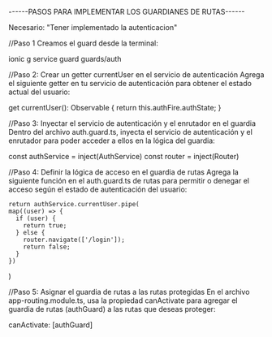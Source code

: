 ------PASOS PARA IMPLEMENTAR LOS  GUARDIANES DE RUTAS------

Necesario: "Tener implementado la autenticacion"

//Paso 1 Creamos el guard desde la terminal:

  ionic g service guard guards/auth

//Paso 2: Crear un getter currentUser en el servicio de autenticación
Agrega el siguiente getter en tu servicio de autenticación para obtener el estado actual del usuario:

  get currentUser(): Observable<any> {
    return this.authFire.authState;
  }

//Paso 3: Inyectar el servicio de autenticación y el enrutador en el guardia
Dentro del archivo auth.guard.ts, inyecta el servicio de autenticación y el enrutador para poder acceder a ellos en la lógica del guardia:

  const authService = inject(AuthService)
  const router = inject(Router)

//Paso 4: Definir la lógica de acceso en el guardia de rutas
Agrega la siguiente función en el auth.guard.ts de rutas para permitir o denegar el acceso según el estado de autenticación del usuario:

    return authService.currentUser.pipe(
    map((user) => {
      if (user) {
        return true;
      } else {
        router.navigate(['/login']);
        return false;
      }
    })
  )

//Paso 5: Asignar el guardia de rutas a las rutas protegidas
En el archivo app-routing.module.ts, usa la propiedad canActivate para agregar el guardia de rutas (authGuard) a las rutas que deseas proteger:

  canActivate: [authGuard]
